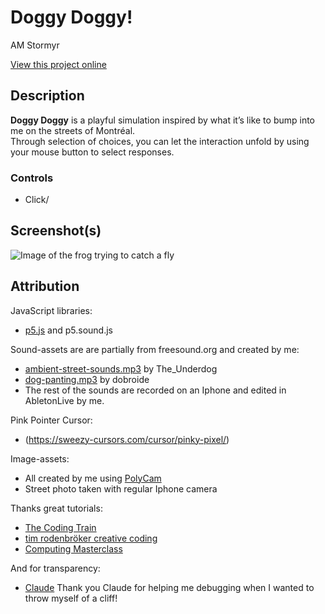 # Doggy Doggy!

AM Stormyr

[View this project online](https://am-stormyr.github.io/cart253/topics/self-portrait/)

## Description

**Doggy Doggy** is a playful simulation inspired by what it’s like to bump into me on the streets of Montréal.  
Through selection of choices, you can let the interaction unfold by using your mouse button to select responses. 

### Controls

- Click/ 

## Screenshot(s)

![Image of the frog trying to catch a fly](assets/images/doggyDoggy-Screenshot-2025-09-30.png)

## Attribution

JavaScript libraries:
- [p5.js](https://p5js.org) and p5.sound.js

Sound-assets are are partially from freesound.org and created by me:
- [ambient-street-sounds.mp3](https://freesound.org/people/The_Underdog/sounds/628805/) by The_Underdog 
- [dog-panting.mp3](https://freesound.org/people/dobroide/sounds/39980/) by dobroide
- The rest of the sounds are recorded on an Iphone and edited in AbletonLive by me.

Pink Pointer Cursor:
- (https://sweezy-cursors.com/cursor/pinky-pixel/)

Image-assets: 
- All created by me using [PolyCam](https://poly.cam/) 
- Street photo taken with regular Iphone camera

Thanks great tutorials:
- [The Coding Train](https://www.youtube.com/@TheCodingTrain)
- [tim rodenbröker creative coding](https://www.youtube.com/@timrodenbroeker)
- [Computing Masterclass](https://www.youtube.com/@ComputingMasterclass)

And for transparency:
- [Claude](https://claude.ai/) Thank you Claude for helping me debugging when I wanted to throw myself of a cliff!







